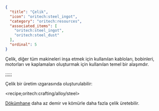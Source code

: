 ```json
{
  "title": "Çelik",
  "icon": "oritech:steel_ingot",
  "category": "oritech:resources",
  "associated_items": [
    "oritech:steel_ingot",
    "oritech:steel_dust"
  ],
  "ordinal": 5
}
```

Çelik, diğer tüm makineleri inşa etmek için kullanılan kabloları, bobinleri, motorları ve kaplamaları oluşturmak için kullanılan temel bir alaşımdır.

;;;;;

Çelik bir üretim ızgarasında oluşturulabilir:

<recipe;oritech:crafting/alloy/steel>

[Dökümhane](^oritech:processing/foundry) daha az demir ve kömürle daha fazla çelik üretebilir.
